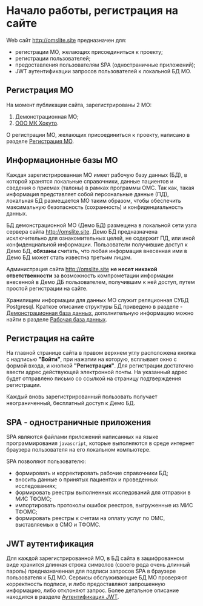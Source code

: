 # Начало работы, регистрация на сайте

Web сайт <a href="http://omslite.site" target=_blank>http://omslite.site</a>  предназначен для:

- регистрации МО, желающих присоединиться к проекту;
- регистрации пользователей;
- предоставления пользователям SPA (одностраничные приложений);
- JWT аутентификации запросов пользователей к локальной БД МО.

## Регистрация МО

На момент публикации сайта, зарегистрированы 2 МО:

1. Демонстрационная МО;
2. <a href="http://hokuto.ru" target=_blank>ООО МК Хокуто</a>.

О регистрации МО, желающих присоединиться к проекту, написано в разделе
[Регистрация МО](../service/mo_register.md).

## Информационные базы МО

Каждая зарегистрированная МО имеет рабочую базу данных (БД), в которой хранятся локальные
справочники, данные пациентов и сведения о приемах (талоны) в рамках программы ОМС.
Так как, такая информация представляет собой персональные данные (ПД), локальная БД
размещается МО таким образом, чтобы обеспечить максимальную безопасность (сохранность)
и конфиденциальность данных.

БД демонстрационной МО (Демо БД) размещена в локальной сети узла сервера сайта
<a href="http://omslite.site" target=_blank>http://omslite.site</a>. Демо БД предназначена исключительно для ознакомительных целей,
не содержит ПД, или иной конфиденциальной информации. Пользователи получившие доступ
к Демо БД, **обязаны** считать, что любая информация внесенная ими в Демо БД может
стать известна третьим лицам.

Администрация сайта <a href="http://omslite.site" target=_blank>http://omslite.site</a> **не несет никакой ответственности** за возможность компрометации информации внесенной в Демо ДБ пользователем, получившим к ней доступ, путем простой регистрации на сайте.

Хранилищем информации для данных МО служит реляционная СУБД Postgresql. Краткое
описание структуры БД приведено в разделе - [Демонстрационная база данных](./demodb.md),
дополнительную информацию можно найти в разделе [Рабочая база данных](../admin/workdb.md).

## Регистрация на сайте

На главной странице сайта в правом верхнем углу расположена кнопка с надписью **"Войти"**,
при нажатии на которую, всплывает окно с формой входа, и кнопкой **"Регистрация"**.
Для регистрации достаточно ввести адрес действующей электронной почты. На указанный
адрес будет отправлено письмо со ссылкой на страницу подтверждения регистрации.

Каждый вновь зарегистрированный пользовать получает неограниченный, бесплатный доступ к
Демо БД.

## SPA - одностраничные приложения

SPA являются файлами приложений написанных на языке программирования `javascript`, которые
выполняются в среде интернет браузера пользователя на его локальном компьютере.

SPA позволяют пользователю:

- формировать и корректировать рабочие справочники БД;
- вносить данные о принятых пациентах и проведенных исследованиях;
- формировать реестры выполненных исследований для отправки в МИС ТФОМС;
- импортировать протоколы ошибок реестров, выгруженные из МИС ТФОМС;
- формировать реестры к счетам на оплату услуг по ОМС, выставляемых в СМО и ТФОМС.

## JWT аутентификация

Для каждой зарегистрированной МО, в БД сайта в зашифрованном виде хранится длинная
строка символов (своего рода очень длинный пароль) предназначенная для подписи запросов
SPA в браузере пользователя к БД МО. Сервисы обслуживающие БД МО проверяют корректность
подписи, и либо предоставляют запрошенную информацию, либо отклоняют запрос.
Более детальное описание находится в разделе [Аутентификация JWT](../admin/jwt_auth.md).
